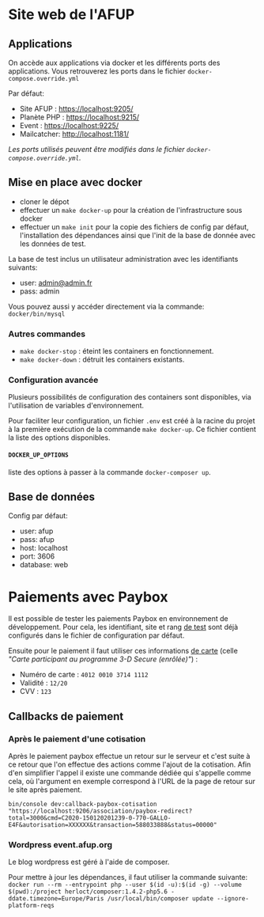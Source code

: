 # Site web de l'AFUP

## Applications

On accède aux applications via docker et les différents ports des applications.
Vous retrouverez les ports dans le fichier `docker-compose.override.yml`

Par défaut:
* Site AFUP : <https://localhost:9205/>
* Planète PHP : <https://localhost:9215/>
* Event : <https://localhost:9225/>
* Mailcatcher: <http://localhost:1181/>

_Les ports utilisés peuvent être modifiés dans le fichier `docker-compose.override.yml`._

## Mise en place avec docker

* cloner le dépot
* effectuer un `make docker-up` pour la création de l'infrastructure sous docker
* effectuer un `make init` pour la copie des fichiers de config par défaut, l'installation des dépendances ainsi que l'init de la base de donnée avec les données de test.

La base de test inclus un utilisateur administration avec les identifiants suivants:
- user: admin@admin.fr
- pass: admin

Vous pouvez aussi y accéder directement via la commande: `docker/bin/mysql`

### Autres commandes

* `make docker-stop` : éteint les containers en fonctionnement.
* `make docker-down` : détruit les containers existants.

### Configuration avancée

Plusieurs possibilités de configuration des containers sont disponibles, via l'utilisation de variables d'environnement.

Pour faciliter leur configuration, un fichier `.env` est créé à la racine du projet à la première exécution de la commande `make docker-up`.
Ce fichier contient la liste des options disponibles.

#### `DOCKER_UP_OPTIONS`

liste des options à passer à la commande `docker-composer up`. 

## Base de données

Config par défaut:
- user: afup
- pass: afup
- host: localhost
- port: 3606
- database: web

# Paiements avec Paybox

Il est possible de tester les paiements Paybox en environnement de développement.
Pour cela, les identifiant, site et rang [de test](www1.paybox.com/espace-integrateur-documentation/comptes-de-tests/) sont déjà configurés dans le fichier de configuration par défaut.

Ensuite pour le paiement il faut utiliser ces informations [de carte](http://www1.paybox.com/espace-integrateur-documentation/cartes-de-tests/) (celle _"Carte participant au programme 3-D Secure (enrôlée)"_) : 
* Numéro de carte : `4012 0010 3714 1112`
* Validité : `12/20`
* CVV : `123`
 
## Callbacks de paiement

### Après le paiement d'une cotisation

Après le paiement paybox effectue un retour sur le serveur et c'est suite à ce retour que l'on effectue des actions comme l'ajout de la cotisation. Afin d'en simplifier l'appel il existe une commande dédiée qui s'appelle comme cela, où l'argument en exemple correspond à l'URL de la page de retour sur le site après paiement.  

```
bin/console dev:callback-paybox-cotisation "https://localhost:9206/association/paybox-redirect?total=3000&cmd=C2020-150120201239-0-770-GALLO-E4F&autorisation=XXXXXX&transaction=588033888&status=00000"
```

### Wordpress event.afup.org
Le blog wordpress est géré à l'aide de composer.

Pour mettre à jour les dépendances, il faut utiliser la commande suivante: `docker run --rm --entrypoint php --user $(id -u):$(id -g) --volume $(pwd):/project herloct/composer:1.4.2-php5.6 -ddate.timezone=Europe/Paris /usr/local/bin/composer update --ignore-platform-reqs`

